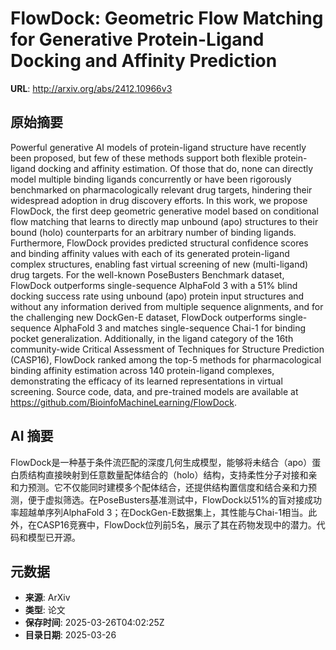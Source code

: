 # FlowDock: Geometric Flow Matching for Generative Protein-Ligand Docking and Affinity Prediction

**URL**: http://arxiv.org/abs/2412.10966v3

## 原始摘要

Powerful generative AI models of protein-ligand structure have recently been
proposed, but few of these methods support both flexible protein-ligand docking
and affinity estimation. Of those that do, none can directly model multiple
binding ligands concurrently or have been rigorously benchmarked on
pharmacologically relevant drug targets, hindering their widespread adoption in
drug discovery efforts. In this work, we propose FlowDock, the first deep
geometric generative model based on conditional flow matching that learns to
directly map unbound (apo) structures to their bound (holo) counterparts for an
arbitrary number of binding ligands. Furthermore, FlowDock provides predicted
structural confidence scores and binding affinity values with each of its
generated protein-ligand complex structures, enabling fast virtual screening of
new (multi-ligand) drug targets. For the well-known PoseBusters Benchmark
dataset, FlowDock outperforms single-sequence AlphaFold 3 with a 51% blind
docking success rate using unbound (apo) protein input structures and without
any information derived from multiple sequence alignments, and for the
challenging new DockGen-E dataset, FlowDock outperforms single-sequence
AlphaFold 3 and matches single-sequence Chai-1 for binding pocket
generalization. Additionally, in the ligand category of the 16th community-wide
Critical Assessment of Techniques for Structure Prediction (CASP16), FlowDock
ranked among the top-5 methods for pharmacological binding affinity estimation
across 140 protein-ligand complexes, demonstrating the efficacy of its learned
representations in virtual screening. Source code, data, and pre-trained models
are available at https://github.com/BioinfoMachineLearning/FlowDock.


## AI 摘要

FlowDock是一种基于条件流匹配的深度几何生成模型，能够将未结合（apo）蛋白质结构直接映射到任意数量配体结合的（holo）结构，支持柔性分子对接和亲和力预测。它不仅能同时建模多个配体结合，还提供结构置信度和结合亲和力预测，便于虚拟筛选。在PoseBusters基准测试中，FlowDock以51%的盲对接成功率超越单序列AlphaFold 3；在DockGen-E数据集上，其性能与Chai-1相当。此外，在CASP16竞赛中，FlowDock位列前5名，展示了其在药物发现中的潜力。代码和模型已开源。

## 元数据

- **来源**: ArXiv
- **类型**: 论文
- **保存时间**: 2025-03-26T04:02:25Z
- **目录日期**: 2025-03-26
